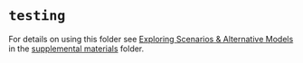 # `testing` 

For details on using this folder see [Exploring Scenarios & Alternative Models](https://github.com/OHI-Science/bhi/blob/master/supplement/documents/modeling_scenarios.md) in the [supplemental materials](https://github.com/OHI-Science/bhi/tree/master/supplement/documents) folder.
